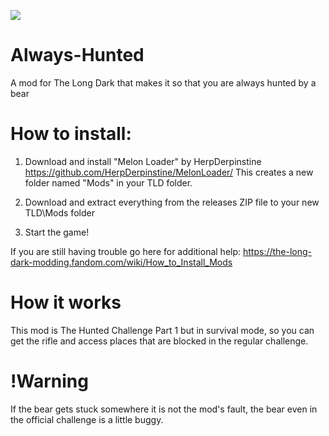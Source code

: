 ![](https://i.pinimg.com/736x/fd/c6/17/fdc617c374f7ca065dbe8cc0f808e538.jpg)

# Always-Hunted
A mod for The Long Dark that makes it so that you are always hunted by a bear

How to install:
===============
1. Download and install "Melon Loader" by HerpDerpinstine
https://github.com/HerpDerpinstine/MelonLoader/
This creates a new folder named "Mods" in your TLD folder.

2. Download and extract everything from the releases ZIP file to your new TLD\Mods folder
   
3. Start the game!

If you are still having trouble go here for additional help: https://the-long-dark-modding.fandom.com/wiki/How_to_Install_Mods

# How it works
This mod is The Hunted Challenge Part 1 but in survival mode, so you can get the rifle and access places that are blocked in the regular challenge.

# !Warning
If the bear gets stuck somewhere it is not the mod's fault, the bear even in the official challenge is a little buggy.
